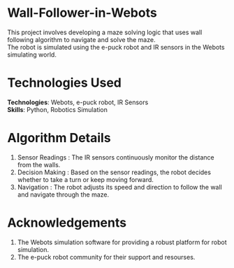 # Wall-Follower-in-Webots
This project involves developing a maze solving logic that uses wall following algorithm to navigate and solve the maze.
<br>The robot is simulated using the e-puck robot and IR sensors in the Webots simulating world.

# Technologies Used
**Technologies**: Webots, e-puck robot, IR Sensors
<br>**Skills**: Python, Robotics Simulation

# Algorithm Details
1. Sensor Readings : The IR sensors continuously monitor the distance from the walls.
2. Decision Making : Based on the sensor readings, the robot decides whether to take a turn or keep moving forward.
3. Navigation : The robot adjusts its speed and direction to follow the wall and navigate through the maze.

# Acknowledgements
1. The Webots simulation software for providing a robust platform for robot simulation.
2. The e-puck robot community for their support and resourses.
